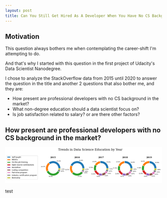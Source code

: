 ```yaml
---
layout: post
title: Can You Still Get Hired As A Developer When You Have No CS Background?
---
```


## Motivation

This question always bothers me when contemplating the career-shift I'm attempting to do.

And that's why I started with this question in the first project of Udacity's Data Scientist Nanodegree.

I chose to analyze the StackOverflow data from 2015 until 2020 to answer the question in the title and another 2 questions that also bother me, and they are:
* How present are professional developers with no CS background in the market?
* What non-degree education should a data scientist focus on?
* Is job satisfaction related to salary? or are there other factors?


## How present are professional developers with no CS background in the market?

![market composition](../images/stackoverflow/ds_education_donut.png)

test
